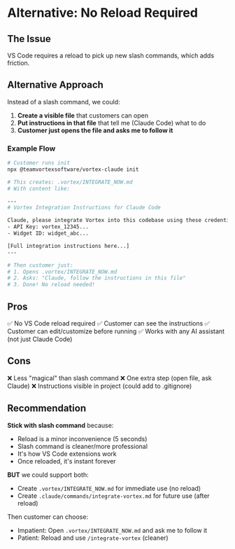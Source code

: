 # Alternative: No Reload Required

## The Issue
VS Code requires a reload to pick up new slash commands, which adds friction.

## Alternative Approach

Instead of a slash command, we could:

1. **Create a visible file** that customers can open
2. **Put instructions in that file** that tell me (Claude Code) what to do
3. **Customer just opens the file and asks me to follow it**

### Example Flow

```bash
# Customer runs init
npx @teamvortexsoftware/vortex-claude init

# This creates: .vortex/INTEGRATE_NOW.md
# With content like:

---
# Vortex Integration Instructions for Claude Code

Claude, please integrate Vortex into this codebase using these credentials:
- API Key: vortex_12345...
- Widget ID: widget_abc...

[Full integration instructions here...]
---

# Then customer just:
# 1. Opens .vortex/INTEGRATE_NOW.md
# 2. Asks: "Claude, follow the instructions in this file"
# 3. Done! No reload needed!
```

## Pros
✅ No VS Code reload required
✅ Customer can see the instructions
✅ Customer can edit/customize before running
✅ Works with any AI assistant (not just Claude Code)

## Cons
❌ Less "magical" than slash command
❌ One extra step (open file, ask Claude)
❌ Instructions visible in project (could add to .gitignore)

## Recommendation

**Stick with slash command** because:
- Reload is a minor inconvenience (5 seconds)
- Slash command is cleaner/more professional
- It's how VS Code extensions work
- Once reloaded, it's instant forever

**BUT** we could support both:
- Create `.vortex/INTEGRATE_NOW.md` for immediate use (no reload)
- Create `.claude/commands/integrate-vortex.md` for future use (after reload)

Then customer can choose:
- Impatient: Open `.vortex/INTEGRATE_NOW.md` and ask me to follow it
- Patient: Reload and use `/integrate-vortex` (cleaner)
